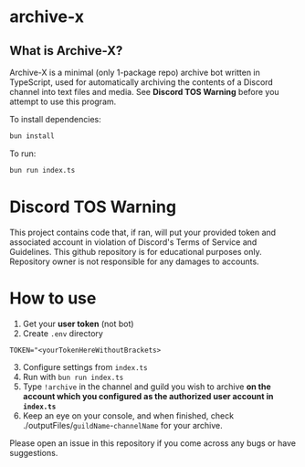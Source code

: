 # archive-x

## What is Archive-X?
Archive-X is a minimal (only 1-package repo) archive bot written in TypeScript, used for automatically archiving the contents of a Discord channel into text files and media. See **Discord TOS Warning** before you attempt to use this program.

To install dependencies:

```bash
bun install
```

To run:

```bash
bun run index.ts
```

# Discord TOS Warning
This project contains code that, if ran, will put your provided token and associated account in violation of Discord's Terms of Service and Guidelines. This github repository is for educational purposes only. Repository owner is not responsible for any damages to accounts.

# How to use
1) Get your **user token** (not bot)
2) Create `.env` directory
```env
TOKEN="<yourTokenHereWithoutBrackets>
```
3) Configure settings from `index.ts`
4) Run with `bun run index.ts`
5) Type `!archive` in the channel and guild you wish to archive __on the account which you configured as the authorized user account in `index.ts`__
6) Keep an eye on your console, and when finished, check ./outputFiles/`guildName`-`channelName` for your archive.

Please open an issue in this repository if you come across any bugs or have suggestions.